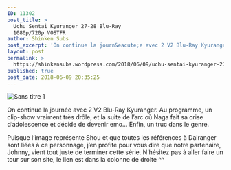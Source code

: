 ```yaml
---
ID: 11302
post_title: >
  Uchu Sentai Kyuranger 27-28 Blu-Ray
  1080p/720p VOSTFR
author: Shinken Subs
post_excerpt: 'On continue la journ&eacute;e avec 2 V2 Blu-Ray Kyuranger. Au programme, un clip-show vraiment tr&egrave;s dr&ocirc;le, et la suite de l&rsquo;arc o&ugrave; Naga fait sa crise d&rsquo;adolescence et d&eacute;cide de devenir emo&hellip; Enfin, un truc dans le genre. Puisque l&rsquo;image repr&eacute;sente Shou et que toutes les r&eacute;f&eacute;rences &agrave; Dairanger sont li&eacute;es &agrave; ce personnage, j&rsquo;en &hellip; <a href="https://shinkensubs.wordpress.com/2018/06/09/uchu-sentai-kyuranger-27-28-blu-ray-1080p-720p-vostfr/">Continuer &agrave; lire ... <span> "Uchu Sentai Kyuranger 27-28 Blu-Ray 1080p/720p&nbsp;VOSTFR"</span></a>'
layout: post
permalink: >
  https://shinkensubs.wordpress.com/2018/06/09/uchu-sentai-kyuranger-27-28-blu-ray-1080p-720p-vostfr/
published: true
post_date: 2018-06-09 20:35:25
---
```

<p><img data-attachment-id="2440" data-permalink="https://shinkensubs.wordpress.com/2018/06/09/uchu-sentai-kyuranger-27-28-blu-ray-1080p-720p-vostfr/sans-titre-1-224/" data-orig-file="https://shinkensubs.files.wordpress.com/2018/06/sans-titre-12.jpg?w=840" data-orig-size="790,434" data-comments-opened="1" data-image-meta="{&quot;aperture&quot;:&quot;0&quot;,&quot;credit&quot;:&quot;&quot;,&quot;camera&quot;:&quot;&quot;,&quot;caption&quot;:&quot;&quot;,&quot;created_timestamp&quot;:&quot;0&quot;,&quot;copyright&quot;:&quot;&quot;,&quot;focal_length&quot;:&quot;0&quot;,&quot;iso&quot;:&quot;0&quot;,&quot;shutter_speed&quot;:&quot;0&quot;,&quot;title&quot;:&quot;&quot;,&quot;orientation&quot;:&quot;0&quot;}" data-image-title="Sans titre 1" data-image-description="" data-medium-file="https://shinkensubs.files.wordpress.com/2018/06/sans-titre-12.jpg?w=840?w=300" data-large-file="https://shinkensubs.files.wordpress.com/2018/06/sans-titre-12.jpg?w=840?w=790" class="alignnone size-full wp-image-2440" src="https://shinkensubs.files.wordpress.com/2018/06/sans-titre-12.jpg?w=840" alt="Sans titre 1" srcset="https://shinkensubs.files.wordpress.com/2018/06/sans-titre-12.jpg 790w, https://shinkensubs.files.wordpress.com/2018/06/sans-titre-12.jpg?w=150 150w, https://shinkensubs.files.wordpress.com/2018/06/sans-titre-12.jpg?w=300 300w, https://shinkensubs.files.wordpress.com/2018/06/sans-titre-12.jpg?w=768 768w" sizes="(max-width: 709px) 85vw, (max-width: 909px) 67vw, (max-width: 984px) 61vw, (max-width: 1362px) 45vw, 600px"   /></p>
<p><span id="more-2439"></span></p>
<p>On continue la journée avec 2 V2 Blu-Ray Kyuranger. Au programme, un clip-show vraiment très drôle, et la suite de l&rsquo;arc où Naga fait sa crise d&rsquo;adolescence et décide de devenir emo&#8230; Enfin, un truc dans le genre.</p>
<p>Puisque l&rsquo;image représente Shou et que toutes les références à Dairanger sont liées à ce personnage, j&rsquo;en profite pour vous dire que notre partenaire, Johnny, vient tout juste de terminer cette série. N&rsquo;hésitez pas à aller faire un tour sur son site, le lien est dans la colonne de droite ^^</p>